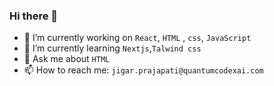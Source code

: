### Hi there 👋

- 🔭 I’m currently working on `React`, `HTML` , `css`, `JavaScript`
- 🌱 I’m currently learning `Nextjs`,`Talwind css`
- 💬 Ask me about `HTML`
- 📫 How to reach me: `jigar.prajapati@quantumcodexai.com`

